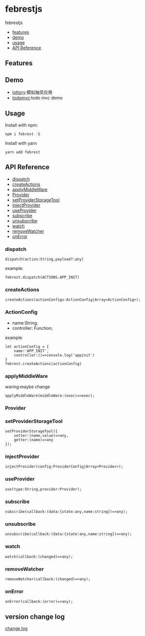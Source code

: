 # febrestjs
febrestjs


* [features](#features)
* [demo](#demo)
* [usage](#usage)
* [API Reference](#api-reference)


## Features

## Demo

* [lottory](/examples/lottery):模拟抽奖应用
* [todomvc](/examples/todomvc):todo mvc demo

## Usage

Install with npm:

```
npm i febrest -S
```

Install with yarn

```
yarn add febrest
```

## API Reference

* [dispatch](#dispatch)
* [createActions](#createActions)
* [applyMiddleWare](#applyMiddleWare)
* [Provider](#provider)
* [setProviderStorageTool](#setProviderStorageTool)
* [injectProvider](#injectProvider)
* [useProvider](#useProvider)
* [subscribe](#subscribe)
* [unsubscribe](#unsubscribe)
* [watch](#watch)
* [removeWatcher](#removeWatcher)
* [onError](#onError)

### dispatch


```
dispatch(action:String,payload?:any)
```
example:
```
febrest.dispatch(ACTIONS.APP_INIT)
```

### createActions
```
createActions(actionConfigs:ActionConfig|Array<ActionConfig>);
```
### ActionConfig 

* name:String;
* controller: Function;

example
```
let actionConfig = {
    name:'APP_INIT',
    controller:()=>console.log('appinit')
}
febrest.createActions(actionConfig)
```

### applyMiddleWare
waring:maybe change

```
applyMiddleWare(middleWare:(exec)=>exec);
```
### Provider

### setProviderStorageTool

```
setProviderStorageTool({
    setter:(name,value)=>any,
    getter:(name)=>any
});
```
### injectProvider
```
injectProvider(config:ProviderConfig|Array<Provider>);
```
### useProvider

```
use(type:String,provider:Provider);
```
### subscribe

```
subscribe(callback:(data:{state:any,name:string})=>any);
```
### unsubscribe
```
unsubscribe(callback:(data:{state:any,name:string})=>any);
```
### watch
```
watch(callback:(changed)=>any);
```
### removeWatcher
```
removeWatcher(callback:(changed)=>any);
```
### onError

```
onError(callback:(error)=>any);
```

## version change log
[change log](/CHANGELOG.md)
